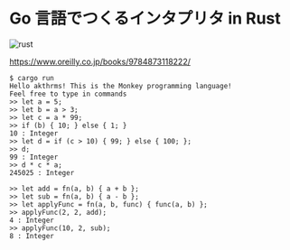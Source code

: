 # Go 言語でつくるインタプリタ in Rust

![rust](https://github.com/akthrms/ronkey/actions/workflows/rust.yml/badge.svg)

https://www.oreilly.co.jp/books/9784873118222/

```
$ cargo run
Hello akthrms! This is the Monkey programming language!
Feel free to type in commands
>> let a = 5;
>> let b = a > 3;
>> let c = a * 99;
>> if (b) { 10; } else { 1; }
10 : Integer
>> let d = if (c > 10) { 99; } else { 100; };
>> d;
99 : Integer
>> d * c * a;
245025 : Integer
```

```
>> let add = fn(a, b) { a + b };
>> let sub = fn(a, b) { a - b };
>> let applyFunc = fn(a, b, func) { func(a, b) };
>> applyFunc(2, 2, add);
4 : Integer
>> applyFunc(10, 2, sub);
8 : Integer
```
